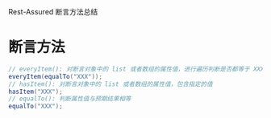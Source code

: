Rest-Assured 断言方法总结

# 断言方法

```java
// everyItem(): 对断言对象中的 list 或者数组的属性值，进行遍历判断是否都等于 XXX
everyItem(equalTo("XXX"));
// hasItem(): 对断言对象中的 list 或者数组的属性值，包含指定的值
hasItem("XXX");
// equalTo(): 判断属性值与预期结果相等
equalTo("XXX");

```

